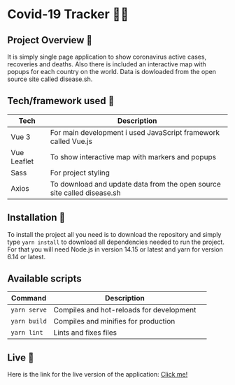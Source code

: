 # Covid-19 Tracker 🧬🦠

## Project Overview 🎉

It is simply single page application to show coronavirus active cases, recoveries and deaths. Also there is included an interactive map with popups for each country on the world. Data is dowloaded from the open source site called disease.sh.

## Tech/framework used 🔧


| Tech                                                    | Description                              |
| ------------------------------------------------------- | ---------------------------------------- |
| Vue 3                           | For main development i used JavaScript framework called Vue.js  |
| Vue Leaflet | To show interactive map with markers and popups |
| Sass                          | For project styling   |
| Axios                          | To download and update data from the open source site called disease.sh  |

## Installation 💾
To install the project all you need is to download the repository and simply type ``` yarn install ``` to download all dependencies needed to run the project. For that you will need Node.js in version 14.15 or latest and yarn for version 6.14 or latest.
## Available scripts

| Command                   | Description                   |     |
| ------------------------- | ----------------------------- | --- |
| `yarn serve`           | Compiles and hot-reloads for development            |     |
| `yarn build`           | Compiles and minifies for production        |     |
| `yarn lint`            | Lints and fixes files                    |     |

## Live 📍
Here is the link for the live version of the application:
[Click me!](http://mcwoj-covid19.netlify.app/)
